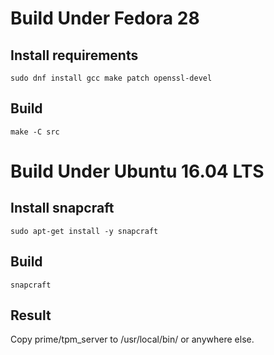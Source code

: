 # Build Under Fedora 28
## Install requirements
```
sudo dnf install gcc make patch openssl-devel
```
## Build
```
make -C src
```

# Build Under Ubuntu 16.04 LTS
## Install snapcraft
```
sudo apt-get install -y snapcraft
```
## Build
```
snapcraft
```
## Result
Copy prime/tpm\_server to /usr/local/bin/ or anywhere else.
